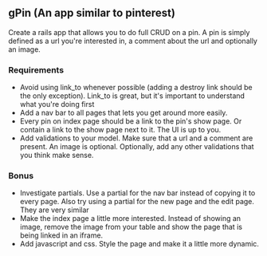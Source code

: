 ## gPin  (An app similar to pinterest)

Create a rails app that allows you to do full CRUD on a pin.  A pin is simply defined as a url you're interested in, a comment about the url and optionally an image.

### Requirements

* Avoid using link_to whenever possible (adding a destroy link should be the only exception).  Link_to is great, but it's important to understand what you're doing first
* Add a nav bar to all pages that lets you get around more easily.
* Every pin on index page should be a link to the pin's show page.  Or contain a link to the show page next to it.  The UI is up to you.
* Add validations to your model.  Make sure that a url and a comment are present.  An image is optional.  Optionally, add any other validations that you think make sense.

### Bonus
* Investigate partials.  Use a partial for the nav bar instead of copying it to every page.  Also try using a partial for the new page and the edit page.  They are very similar
* Make the index page a little more interested.  Instead of showing an image, remove the image from your table and show the page that is being linked in an iframe.
* Add javascript and css.  Style the page and make it a little more dynamic.
